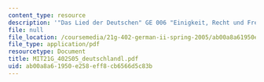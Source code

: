 ```yaml
---
content_type: resource
description: '"Das Lied der Deutschen" GE 006 "Einigkeit, Recht und Freiheit"'
file: null
file_location: /coursemedia/21g-402-german-ii-spring-2005/ab00a8a61950e258eff8cb6566d5c83b_MIT21G_402S05_deutschlandl.pdf
file_type: application/pdf
resourcetype: Document
title: MIT21G_402S05_deutschlandl.pdf
uid: ab00a8a6-1950-e258-eff8-cb6566d5c83b
---
```

